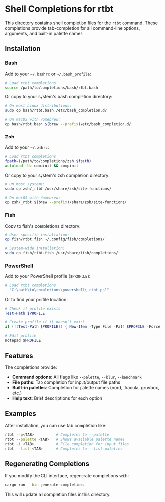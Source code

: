 # Shell Completions for rtbt

This directory contains shell completion files for the `rtbt` command. These completions provide tab-completion for all command-line options, arguments, and built-in palette names.

## Installation

### Bash

Add to your `~/.bashrc` or `~/.bash_profile`:

```bash
# Load rtbt completions
source /path/to/completions/bash/rtbt.bash
```

Or copy to your system's bash completion directory:

```bash
# On most Linux distributions:
sudo cp bash/rtbt.bash /etc/bash_completion.d/

# On macOS with Homebrew:
cp bash/rtbt.bash $(brew --prefix)/etc/bash_completion.d/
```

### Zsh

Add to your `~/.zshrc`:

```zsh
# Load rtbt completions
fpath=(/path/to/completions/zsh $fpath)
autoload -Uz compinit && compinit
```

Or copy to your system's zsh completion directory:

```bash
# On most systems:
sudo cp zsh/_rtbt /usr/share/zsh/site-functions/

# On macOS with Homebrew:
cp zsh/_rtbt $(brew --prefix)/share/zsh/site-functions/
```

### Fish

Copy to fish's completions directory:

```bash
# User-specific installation:
cp fish/rtbt.fish ~/.config/fish/completions/

# System-wide installation:
sudo cp fish/rtbt.fish /usr/share/fish/completions/
```

### PowerShell

Add to your PowerShell profile (`$PROFILE`):

```powershell
# Load rtbt completions
. "C:\path\to\completions\powershell\_rtbt.ps1"
```

Or to find your profile location:

```powershell
# Check if profile exists
Test-Path $PROFILE

# Create profile if it doesn't exist
if (!(Test-Path $PROFILE)) { New-Item -Type File -Path $PROFILE -Force }

# Edit profile
notepad $PROFILE
```

## Features

The completions provide:

- **Command options**: All flags like `--palette`, `--blur`, `--benchmark`
- **File paths**: Tab completion for input/output file paths
- **Built-in palettes**: Completion for palette names (nord, dracula, gruvbox, etc.)
- **Help text**: Brief descriptions for each option

## Examples

After installation, you can use tab completion like:

```bash
rtbt --p<TAB>          # Completes to --palette
rtbt --palette <TAB>   # Shows available palette names
rtbt -i <TAB>          # File completion for input files
rtbt --list-<TAB>      # Completes to --list-palettes
```

## Regenerating Completions

If you modify the CLI interface, regenerate completions with:

```bash
cargo run --bin generate-completions
```

This will update all completion files in this directory.
